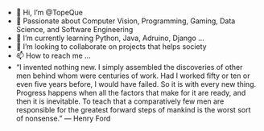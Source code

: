 - 👋 Hi, I’m @TopeQue
- 👀 Passionate about Computer Vision, Programming, Gaming, Data Science, and Software Engineering
- 🌱 I’m currently learning Python, Java, Adruino, Django ...
- 💞️ I’m looking to collaborate on projects that helps society
- 📫 How to reach me ...
- “I invented nothing new. I simply assembled the discoveries of other men behind whom were centuries of work. Had I worked fifty or ten or even five years before, I would have failed. So it is with every new thing. Progress happens when all the factors that make for it are ready, and then it is inevitable. To teach that a comparatively few men are responsible for the greatest forward steps of mankind is the worst sort of nonsense.” ― Henry Ford
<!---
TopeMe/TopeMe is a ✨ special ✨ repository because its `README.md` (this file) appears on your GitHub profile.
You can click the Preview link to take a look at your changes.
--->
